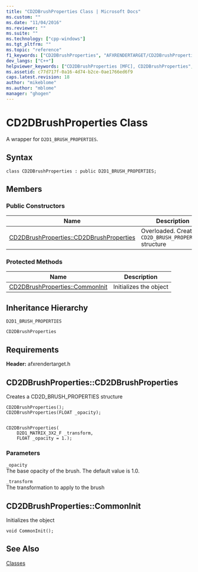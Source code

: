 ```yaml
---
title: "CD2DBrushProperties Class | Microsoft Docs"
ms.custom: ""
ms.date: "11/04/2016"
ms.reviewer: ""
ms.suite: ""
ms.technology: ["cpp-windows"]
ms.tgt_pltfrm: ""
ms.topic: "reference"
f1_keywords: ["CD2DBrushProperties", "AFXRENDERTARGET/CD2DBrushProperties", "AFXRENDERTARGET/CD2DBrushProperties::CD2DBrushProperties", "AFXRENDERTARGET/CD2DBrushProperties::CommonInit"]
dev_langs: ["C++"]
helpviewer_keywords: ["CD2DBrushProperties [MFC], CD2DBrushProperties", "CD2DBrushProperties [MFC], CommonInit"]
ms.assetid: c77d717f-0a16-4d74-b2ce-0ae1766ed6f9
caps.latest.revision: 18
author: "mikeblome"
ms.author: "mblome"
manager: "ghogen"
---
```

# CD2DBrushProperties Class
A wrapper for `D2D1_BRUSH_PROPERTIES`.  
  
## Syntax  
  
```  
class CD2DBrushProperties : public D2D1_BRUSH_PROPERTIES;  
```  
  
## Members  
  
### Public Constructors  
  
|Name|Description|  
|----------|-----------------|  
|[CD2DBrushProperties::CD2DBrushProperties](#cd2dbrushproperties)|Overloaded. Creates a `CD2D_BRUSH_PROPERTIES` structure|  
  
### Protected Methods  
  
|Name|Description|  
|----------|-----------------|  
|[CD2DBrushProperties::CommonInit](#commoninit)|Initializes the object|  
  
## Inheritance Hierarchy  
 `D2D1_BRUSH_PROPERTIES`  
  
 `CD2DBrushProperties`  
  
## Requirements  
 **Header:** afxrendertarget.h  
  
##  <a name="cd2dbrushproperties"></a>  CD2DBrushProperties::CD2DBrushProperties  
 Creates a CD2D_BRUSH_PROPERTIES structure  
  
```  
CD2DBrushProperties();  
CD2DBrushProperties(FLOAT _opacity);

 CD2DBrushProperties(
    D2D1_MATRIX_3X2_F _transform,  
    FLOAT _opacity = 1.);
```  
  
### Parameters  
 `_opacity`  
 The base opacity of the brush. The default value is 1.0.  
  
 `_transform`  
 The transformation to apply to the brush  
  
##  <a name="commoninit"></a>  CD2DBrushProperties::CommonInit  
 Initializes the object  
  
```  
void CommonInit();
```  
  
## See Also  
 [Classes](../../mfc/reference/mfc-classes.md)
